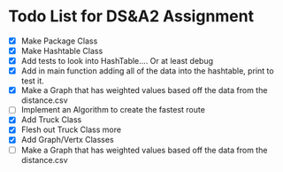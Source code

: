 # Todo List for DS&A2 Assignment

- [X] Make Package Class
- [X] Make Hashtable Class
- [X] Add tests to look into HashTable.... Or at least debug
- [X] Add in main function adding all of the data into the hashtable, print to test it.
- [X] Make a Graph that has weighted values based off the data from the distance.csv
- [ ] Implement an Algorithm to create the fastest route
- [X] Add Truck Class
- [X] Flesh out Truck Class more
- [X] Add Graph/Vertx Classes
- [ ] Make a Graph that has weighted values based off the data from the distance.csv
